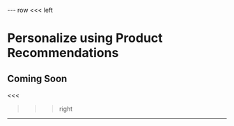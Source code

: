 --- row
<<< left
# Personalize using Product Recommendations
## Coming Soon
<<<

>>> right
<!-- include(../api-ref-snippet.md) -->
>>>
---

<!-- include(../support.md) -->
